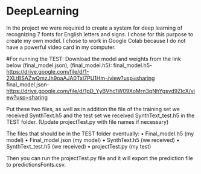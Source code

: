 # DeepLearning
In the project we were required to create a system for deep learning of recognizing 7 fonts for English letters and signs. I chose for this purpose to create my own model.        I chose to work in Google Colab because I do not have a powerful video card in my computer.

#For running the TEST:
Download the model and weights from the link below (final_model.json), (final_model.h5):
final_model.h5-
https://drive.google.com/file/d/1-2XLtBSAZwQmzJh9oaAJA0TxI7PU1Hm-/view?usp=sharing
final_model.json-
https://drive.google.com/file/d/1pD_YyBVhc1W09XoMrn3qNhYgsvd9ZIcX/view?usp=sharing


Put these two files, as well as in addition the file of the training set we received SynthText.h5 
and the test set we received SynthText_test.h5 in the TEST folder.
(Update projectTest.py with file names if necessary)

The files that should be in the TEST folder eventually:
• Final_model.h5 (my model)
• Final_model.json (my model)
• SynthText.h5 (we received)
• SynthText_test.h5 (we received)
• projectTest.py (my test)

Then you can run the projectTest.py file and it will export 
the prediction file to predictionsFonts.csv.
